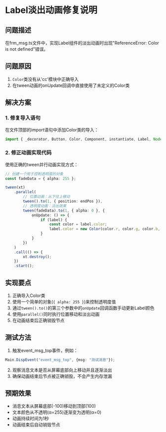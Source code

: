 # Label淡出动画修复说明

## 问题描述
在frm_msg.ts文件中，实现Label组件的淡出动画时出现"ReferenceError: Color is not defined"错误。

## 问题原因
1. `Color`类没有从'cc'模块中正确导入
2. 在tween动画的onUpdate回调中直接使用了未定义的Color类

## 解决方案

### 1. 修复导入语句
在文件顶部的import语句中添加Color类的导入：
```typescript
import { _decorator, Button, Color, Component, instantiate, Label, Node, Prefab, tween, Vec3 } from 'cc';
```

### 2. 修正动画实现代码
使用正确的tween并行动画实现方式：
```typescript
// 创建一个用于控制透明度的对象
const fadeData = { alpha: 255 };

tween(xt)
    .parallel(
        // 位置动画：从下往上移动
        tween().to(1, { position: endPos }),
        // 透明度动画：淡出效果
        tween(fadeData).to(1, { alpha: 0 }, {
            onUpdate: () => {
                if (label) {
                    const color = label.color;
                    label.color = new Color(color.r, color.g, color.b, Math.floor(fadeData.alpha));
                }
            }
        })
    )
    .call(() => {
        xt.destroy();
    })
    .start();
```

## 实现要点
1. 正确导入Color类
2. 使用一个简单的对象(`{ alpha: 255 }`)来控制透明度值
3. 通过`tween().to()`的第三个参数中的`onUpdate`回调函数手动更新Label颜色
4. 使用`parallel()`同时执行位置移动和淡出动画
5. 在动画结束后正确销毁节点

## 测试方法
1. 触发event_msg_top事件，例如：
```typescript
Main.DispEvent("event_msg_top", {msg: "测试消息"});
```
2. 观察消息文本是否从屏幕底部向上移动并且逐渐淡出
3. 确保动画结束后节点被正确销毁，不会产生内存泄漏

## 预期效果
- 消息文本从屏幕底部(-100)移动到顶部(100)
- 文本颜色从不透明(α=255)逐渐变为透明(α=0)
- 动画持续时间为1秒
- 动画结束后自动销毁节点